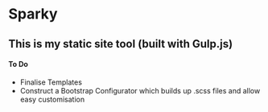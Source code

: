 # Sparky

## This is my static site tool (built with Gulp.js)

#### To Do
- Finalise Templates
- Construct a Bootstrap Configurator which builds up .scss files and allow easy customisation
